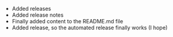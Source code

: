  - Added releases
 - Added release notes
 - Finally added content to the README.md file
 - Added release, so the automated release finally works (I hope)